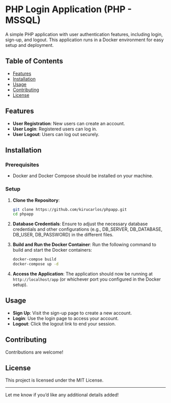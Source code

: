 # PHP Login Application (PHP - MSSQL)

A simple PHP application with user authentication features, including login, sign-up, and logout. This application runs in a Docker environment for easy setup and deployment.

## Table of Contents

- [Features](#features)
- [Installation](#installation)
- [Usage](#usage)
- [Contributing](#contributing)
- [License](#license)

## Features

- **User Registration**: New users can create an account.
- **User Login**: Registered users can log in.
- **User Logout**: Users can log out securely.

## Installation

### Prerequisites

- Docker and Docker Compose should be installed on your machine.

### Setup

1. **Clone the Repository**:
   ```bash
   git clone https://github.com/kirucarlos/phpapp.git
   cd phpapp
   ```

2. **Database Credentials**:
   Ensure to adjust the necessary database credentials and other configurations (e.g., DB_SERVER, DB_DATABASE, DB_USER, DB_PASSWORD) in the different files.

3. **Build and Run the Docker Container**:
   Run the following command to build and start the Docker containers:
   ```bash
   docker-compse build
   docker-compose up -d
   ```

4. **Access the Application**:
   The application should now be running at `http://localhost/app` (or whichever port you configured in the Docker setup).

## Usage

- **Sign Up**: Visit the sign-up page to create a new account.
- **Login**: Use the login page to access your account.
- **Logout**: Click the logout link to end your session.

## Contributing

Contributions are welcome!

## License

This project is licensed under the MIT License.

---

Let me know if you’d like any additional details added!
